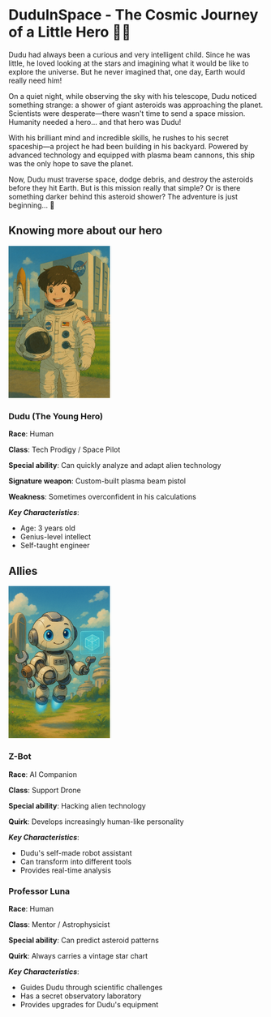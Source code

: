 # DuduInSpace - The Cosmic Journey of a Little Hero 🚀🌌

Dudu had always been a curious and very intelligent child. Since he was little, he loved looking at the stars and imagining what it would be like to explore the universe. But he never imagined that, one day, Earth would really need him!

On a quiet night, while observing the sky with his telescope, Dudu noticed something strange: a shower of giant asteroids was approaching the planet. Scientists were desperate—there wasn't time to send a space mission. Humanity needed a hero... and that hero was Dudu!

With his brilliant mind and incredible skills, he rushes to his secret spaceship—a project he had been building in his backyard. Powered by advanced technology and equipped with plasma beam cannons, this ship was the only hope to save the planet.

Now, Dudu must traverse space, dodge debris, and destroy the asteroids before they hit Earth. But is this mission really that simple? Or is there something darker behind this asteroid shower?
The adventure is just beginning... 🌠

## Knowing more about our hero

<img width="200px" alt="dudu_in_space" src="./docs/dudu_in_space.png"></img>

### Dudu (The Young Hero)

**Race**: Human

**Class**: Tech Prodigy / Space Pilot

**Special ability**: Can quickly analyze and adapt alien technology

**Signature weapon**: Custom-built plasma beam pistol

**Weakness**: Sometimes overconfident in his calculations

***Key Characteristics***:
 - Age: 3 years old
 - Genius-level intellect
 - Self-taught engineer

 ## Allies

 <img alt="z-bot avatar" src="./docs/z-bot.png" width="200px"/>

 ### Z-Bot

**Race**: AI Companion

**Class**: Support Drone

**Special ability**: Hacking alien technology

**Quirk**: Develops increasingly human-like personality

***Key Characteristics***:
- Dudu's self-made robot assistant
- Can transform into different tools
- Provides real-time analysis

### Professor Luna

**Race**: Human

**Class**: Mentor / Astrophysicist

**Special ability**: Can predict asteroid patterns

**Quirk**: Always carries a vintage star chart

***Key Characteristics***:
- Guides Dudu through scientific challenges
- Has a secret observatory laboratory
- Provides upgrades for Dudu's equipment
